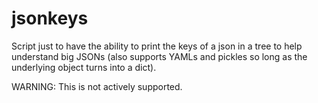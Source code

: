 # jsonkeys
Script just to have the ability to print the keys of a json in a tree to help understand big JSONs (also supports YAMLs and pickles so long as the underlying object turns into a dict).

WARNING: This is not actively supported.